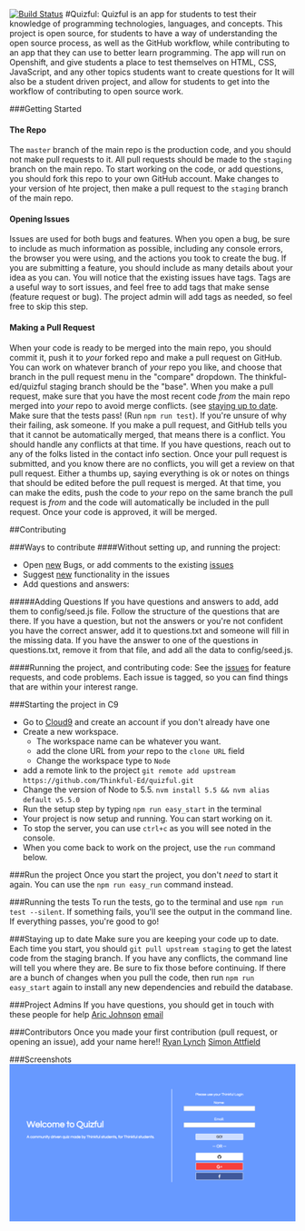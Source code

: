[![Build Status](https://travis-ci.org/aric87/quizful.svg)](https://travis-ci.org/Thinkful-Ed/quizful)
#Quizful:
Quizful is an app for students to test their knowledge of programming technologies, languages, and concepts.
This project is open source, for students to have a way of understanding the open source process, as well as the GitHub workflow, while contributing to an app that they can use to better learn programming.
The app will run on Openshift, and give students a place to test themselves on HTML, CSS, JavaScript, and any other topics students want to create questions for
It will also be a student driven project, and allow for students to get into the workflow of contributing to open source work.

###Getting Started
#### The Repo
The `master` branch of the main repo is the production code, and you should not make pull requests to it. All pull requests should be made to the `staging` branch on the main repo.
To start working on the code, or add questions, you should fork this repo to your own GitHub account. Make changes to your version of hte project, then make a pull request to the `staging` branch of the main repo.

#### Opening Issues
Issues are used for both bugs and features. When you open a bug, be sure to include as much information as possible, including any console errors, the browser you were using, and the actions you took to create the bug.
If you are submitting a feature, you should include as many details about your idea as you can.
You will notice that the existing issues have tags. Tags are a useful way to sort issues, and feel free to add tags that make sense (feature request or bug). The project admin will add tags as needed, so feel free to skip this step.

#### Making a Pull Request
When your code is ready to be merged into the main repo, you should commit it, push it to _your_ forked repo and make a pull request on GitHub. You can work on whatever branch of _your_ repo you like, and choose that branch in the pull request menu in the "compare" dropdown. The thinkful-ed/quizful staging branch should be the "base".
When you make a pull request, make sure that you have the most recent code _from_ the main repo merged into _your_ repo to avoid merge conflicts. (see [staying up to date](#staying-up-to-date).
Make sure that the tests pass! (Run `npm run test`). If you're unsure of why their failing, ask someone.
If you make a pull request, and GitHub tells you that it cannot be automatically merged, that means there is a conflict. You should handle any conflicts at that time. If you have questions, reach out to any of the folks listed in the contact info section.
Once your pull request is submitted, and you know there are no conflicts, you will get a review on that pull request. Either a thumbs up, saying everything is ok or notes on things that should be edited before the pull request is merged. At that time, you can make the edits, push the code to _your_ repo on the same branch the pull request is _from_ and the code will automatically be included in the pull request.
Once your code is approved, it will be merged.

##Contributing

###Ways to contribute
####Without setting up, and running the project:
- Open [new](https://github.com/Thinkful-Ed/quizful/issues/new) Bugs, or add comments to the existing [issues](https://github.com/thinkful-ed/quizful/issues)
- Suggest [new](https://github.com/Thinkful-Ed/quizful/issues/new) functionality in the issues
- Add questions and answers:

#####Adding Questions
If you have questions and answers to add, add them to config/seed.js file. Follow the structure of the questions that are there.
If you have a question, but not the answers or you're not confident you have the correct answer, add it to questions.txt and someone will fill in the missing data.
If you have the answer to one of the questions in questions.txt, remove it from that file, and add all the data to config/seed.js.

####Running the project, and contributing code:
See the [issues](https://github.com/thinkful-ed/quizful/issues) for feature requests, and code problems. Each issue is tagged, so you can find things that are within your interest range.

###Starting the project in C9
- Go to [Cloud9](https://c9.io) and create an account if you don't already have one
- Create a new workspace.  
    - The workspace name can be whatever you want.
    -  add the clone URL from _your_ repo to the `clone URL` field
    -  Change the workspace type to `Node`
- add a remote link to the project `git remote add upstream https://github.com/Thinkful-Ed/quizful.git`
- Change the version of Node to 5.5. `nvm install 5.5 && nvm alias default v5.5.0 `
- Run the setup step by typing `npm run easy_start` in the terminal
- Your project is now setup and running. You can start working on it.
- To stop the server, you can use `ctrl+c` as you will see noted in the console.
- When you come back to work on the project, use the `run` command below.

###Run the project
Once you start the project, you don't _need_ to start it again.
You can use the `npm run easy_run` command instead.

###Running the tests
To run the tests, go to the terminal and use `npm run test --silent`. If something fails, you'll see the output in the command line. If everything passes, you're good to go!

###Staying up to date
Make sure you are keeping your code up to date.
Each time you start, you should `git pull upstream staging` to get the latest code from the staging branch.
If you have any conflicts, the command line will tell you where they are. Be sure to fix those before continuing.
If there are a bunch of changes when you pull the code, then run `npm run easy_start` again to install any new dependencies and rebuild the database.

###Project Admins
If you have questions, you should get in touch with these people for help
[Aric Johnson](https://github.com/aric87) [email](mailto:aric@thinkful.com)


###Contributors
Once you made your first contribution (pull request, or opening an issue), add your name here!!
[Ryan Lynch](https://github.com/shiftyp)
[Simon Attfield](https://github.com/OoogleBoogle)

###Screenshots
![Login Page](screenshots/login-page.png?raw=true "Login Page")
